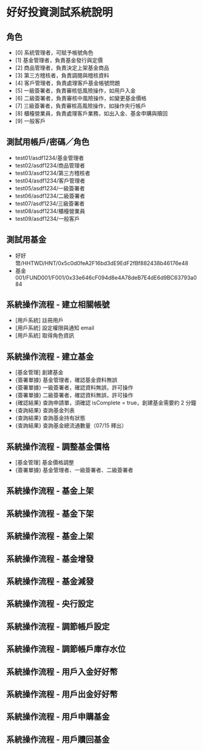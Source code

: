 # 好好投資測試系統說明
## 角色
- [0] 系統管理者，可賦予帳號角色
- [1] 基金管理者，負責基金發行與定價
- [2] 商品管理者，負責決定上架基金商品
- [3] 第三方稽核者，負責調閱與稽核資料
- [4] 客戶管理者，負責處理客戶基金帳號問題
- [5] 一級簽署者，負責審核低風險操作，如用戶入金
- [6] 二級簽署者，負責審核中風險操作，如變更基金價格
- [7] 三級簽署者，負責審核高風險操作，如操作央行帳戶
- [8] 櫃檯營業員，負責處理客戶業務，如出入金、基金申購與贖回
- [9] 一般客戶

## 測試用帳戶/密碼／角色
- test01/asdf1234/基金管理者
- test02/asdf1234/商品管理者
- test03/asdf1234/第三方稽核者
- test04/asdf1234/客戶管理者
- test05/asdf1234/一級簽署者
- test06/asdf1234/二級簽署者
- test07/asdf1234/三級簽署者
- test08/asdf1234/櫃檯營業員
- test09/asdf1234/一般客戶

## 測試用基金
- 好好幣/HHTWD/HNT/0x5c0d0feA2F16bd3dE9EdF2fBf882438b46176e48
- 基金001/FUND001/F001/0x33e646cF094d8e4A78deB7E4dE6d9BC63793a084

## 系統操作流程 - 建立相關帳號
- [用戶系統] 註冊用戶
- [用戶系統] 設定權限與通知 email
- [用戶系統] 取得角色資訊

## 系統操作流程 - 建立基金
- [基金管理] 創建基金
- {簽署單據} 基金管理者，確認基金資料無誤
- {簽署單據} 一級簽署者，確認資料無誤，許可操作
- {簽署單據} 二級簽署者，確認資料無誤，許可操作
- {確認結果} 查詢申請單，須確認 isComplete = true，創建基金需要約 2 分鐘
- {查詢結果} 查詢基金列表
- {查詢結果} 查詢基金持有狀態
- {查詢結果} 查詢基金總流通數量（07/15 釋出）

## 系統操作流程 - 調整基金價格
- [基金管理] 基金價格調整
- {簽署單據} 基金管理者、一級簽署者、二級簽署者

## 系統操作流程 - 基金上架

## 系統操作流程 - 基金下架

## 系統操作流程 - 基金上架

## 系統操作流程 - 基金增發

## 系統操作流程 - 基金減發

## 系統操作流程 - 央行設定

## 系統操作流程 - 調節帳戶設定

## 系統操作流程 - 調節帳戶庫存水位

## 系統操作流程 - 用戶入金好好幣

## 系統操作流程 - 用戶出金好好幣

## 系統操作流程 - 用戶申購基金

## 系統操作流程 - 用戶贖回基金

